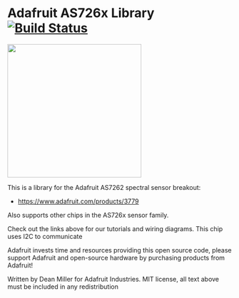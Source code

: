 # Adafruit AS726x Library [![Build Status](https://travis-ci.com/adafruit/Adafruit_AS726x.svg?branch=master)](https://travis-ci.com/adafruit/Adafruit_AS726x)

<img src="https://cdn-shop.adafruit.com/970x728/3779-00.jpg" height="300"/>

This is a library for the Adafruit AS7262 spectral sensor breakout:
  * https://www.adafruit.com/products/3779

Also supports other chips in the AS726x sensor family.
 
Check out the links above for our tutorials and wiring diagrams. This chip uses I2C to communicate

Adafruit invests time and resources providing this open source code, please support Adafruit and open-source hardware by purchasing products from Adafruit!

Written by Dean Miller for Adafruit Industries.
MIT license, all text above must be included in any redistribution
